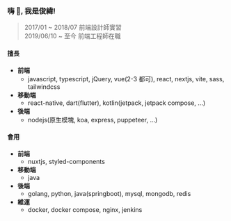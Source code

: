 ### 嗨 👋, 我是俊緯!

> 2017/01 ~ 2018/07 前端設計師實習  
> 2019/06/10 ~ 至今 前端工程師在職

#### 擅長

* **前端**
  * javascript, typescript, jQuery, vue(2-3 都可), react, nextjs, vite, sass, tailwindcss
* **移動端**
  * react-native, dart(flutter), kotlin(jetpack, jetpack compose, ...)
* **後端**
  * nodejs(原生模塊, koa, express, puppeteer, ...)

#### 會用

* **前端**
  * nuxtjs, styled-components
* **移動端**
  * java
* **後端**
  * golang, python, java(springboot), mysql, mongodb, redis
* **維運**
  * docker, docker compose, nginx, jenkins
